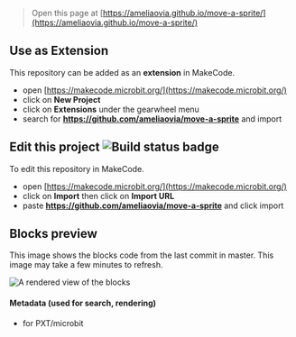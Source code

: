 
> Open this page at [https://ameliaovia.github.io/move-a-sprite/](https://ameliaovia.github.io/move-a-sprite/)

## Use as Extension

This repository can be added as an **extension** in MakeCode.

* open [https://makecode.microbit.org/](https://makecode.microbit.org/)
* click on **New Project**
* click on **Extensions** under the gearwheel menu
* search for **https://github.com/ameliaovia/move-a-sprite** and import

## Edit this project ![Build status badge](https://github.com/ameliaovia/move-a-sprite/workflows/MakeCode/badge.svg)

To edit this repository in MakeCode.

* open [https://makecode.microbit.org/](https://makecode.microbit.org/)
* click on **Import** then click on **Import URL**
* paste **https://github.com/ameliaovia/move-a-sprite** and click import

## Blocks preview

This image shows the blocks code from the last commit in master.
This image may take a few minutes to refresh.

![A rendered view of the blocks](https://github.com/ameliaovia/move-a-sprite/raw/master/.github/makecode/blocks.png)

#### Metadata (used for search, rendering)

* for PXT/microbit
<script src="https://makecode.com/gh-pages-embed.js"></script><script>makeCodeRender("{{ site.makecode.home_url }}", "{{ site.github.owner_name }}/{{ site.github.repository_name }}");</script>
